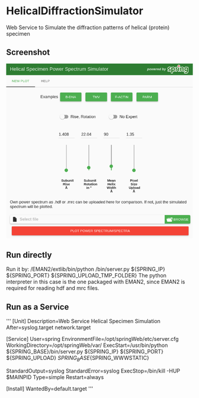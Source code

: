# HelicalDiffractionSimulator
Web Service to Simulate the diffraction patterns of helical (protein) specimen

## Screenshot
![Screenshot](/img/screen.png) 


## Run directly
Run it by:
/EMAN2/extlib/bin/python /bin/server.py ${SPRING_IP} ${SPRING_PORT} ${SPRING_UPLOAD_TMP_FOLDER}
The python interpreter in this case is the one packaged with EMAN2, since EMAN2 is required for reading hdf and mrc files.

## Run as a Service
'''
[Unit]
Description=Web Service Helical Specimen Simulation
After=syslog.target network.target

[Service]
User=spring
EnvironmentFile=/opt/springWeb/etc/server.cfg
WorkingDirectory=/opt/springWeb/var/
ExecStart=/usr/bin/python ${SPRING_BASE}/bin/server.py ${SPRING_IP} ${SPRING_PORT} ${SPRING_UPLOAD} ${SPRING_BASE}${SPRING_WWWSTATIC}

StandardOutput=syslog
StandardError=syslog
ExecStop=/bin/kill -HUP $MAINPID
Type=simple
Restart=always

[Install]
WantedBy=default.target
'''


